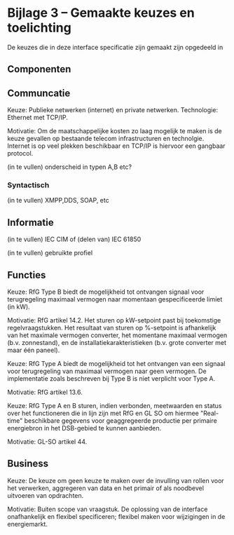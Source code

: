 # Bijlage 3 – Gemaakte keuzes en toelichting

De keuzes die in deze interface specificatie zijn gemaakt zijn opgedeeld in 

## Componenten

## Communcatie

Keuze: Publieke netwerken (internet) en private netwerken. Technologie: Ethernet met TCP/IP.

Motivatie: Om de maatschappelijke kosten zo laag mogelijk te maken is de keuze gevallen op bestaande telecom infrastructuren en technolgie. Internet is op veel plekken beschikbaar en TCP/IP is hiervoor een gangbaar protocol. 

(in te vullen) onderscheid in typen A,B etc?

### Syntactisch

(in te vullen) XMPP,DDS, SOAP, etc

## Informatie

(in te vullen) IEC CIM of (delen van) IEC 61850

(in te vullen) gebruikte profiel

## Functies
Keuze: RfG Type B biedt de mogelijkheid tot ontvangen signaal voor terugregeling maximaal vermogen naar momentaan gespecificeerde limiet (in kW).

Motivatie: RfG artikel 14.2. Het sturen op kW-setpoint past bij toekomstige regelvraagstukken. Het resultaat van sturen op %-setpoint is afhankelijk van het maximale vermogen converter, het momentane maximaal vermogen (b.v. zonnestand), en de installatiekarakteristieken (b.v. grote converter met maar één paneel).

Keuze: RfG Type A biedt de mogelijkheid tot het ontvangen van een signaal voor terugregeling van maximaal vermogen naar geen vermogen. De implementatie zoals beschreven bij Type B is niet verplicht voor Type A.

Motivatie: RfG artikel 13.6. 

Keuze: RfG Type A en B sturen, indien verbonden, meetwaarden en status over het functioneren die in lijn zijn met RfG en GL SO om hiermee "Real-time" beschikbare gegevens voor geaggregeerde productie per primaire energiebron in het DSB-gebied te kunnen aanbieden.

Motivatie: GL-SO artikel 44.

## Business
Keuze: De keuze om geen keuze te maken over de invulling van rollen voor het verwerken, aggregeren van data en het primair of als noodbevel uitvoeren van opdrachten.

Motivatie: Buiten scope van vraagstuk. De oplossing van de interface onafhankelijk en flexibel specificeren; flexibel maken voor wijzigingen in de energiemarkt. 
